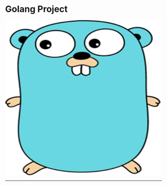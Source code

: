 # Golang Project
<img src='https://github.com/mrprogrammer2938/Go-Project/blob/master/Scr/golang-logo.png' width=500 height=500>
<hr>

